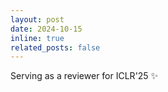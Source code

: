 ```yaml
---
layout: post
date: 2024-10-15
inline: true
related_posts: false
---
```


Serving as a reviewer for ICLR'25 :sparkles:
